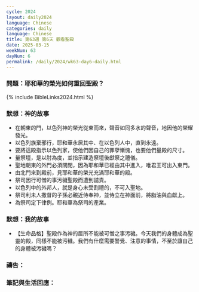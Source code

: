 ```yaml
---
cycle: 2024
layout: daily2024
language: Chinese
categories: daily
language: Chinese
title: 第63週 第6天 觀看聖殿
date: 2025-03-15
weekNum: 63
dayNum: 6
permalink: /daily/2024/wk63-day6-daily.html
---
```


### 問題：耶和華的榮光如何重回聖殿？

{% include BibleLinks2024.html %}

### 默想：神的故事
+ 在朝東的門，以色列神的榮光從東而來，聲音如同多水的聲音，地因他的榮耀發光。
+ 以色列族棄邪行，耶和華永居其中、在以色列人中，直到永遠。
+ 要將這殿指示以色列家，使他們因自己的罪孽慚愧，也要他們量殿的尺寸。
+ 量祭壇，是以肘為度，並指示建造祭壇後獻祭之禮儀。
+ 聖地朝東的外門必須關閉，因為耶和華已經由其中進入，唯君王可出入東門。
+ 由北門來到殿前，見耶和華的榮光充滿耶和華的殿。
+ 祭司因行可憎的事污穢聖殿而遭到譴責。
+ 以色列中的外邦人，就是身心未受割禮的，不可入聖地。
+ 祭司利未人撒督的子孫必親近侍奉神，並侍立在神面前，將脂油與血獻上。
+ 為祭司定下律例。耶和華為祭司的產業。

### 默想：我的故事
+ 【生命品格】聖殿作為神的居所不能被可憎之事污穢。今天我們的身體成為聖靈的殿，同樣不能被污穢。我們有什麼需要警覺、注意的事情，不至於讓自己的身體被污穢嗎？

### 禱告：

### 筆記與生活回應：
